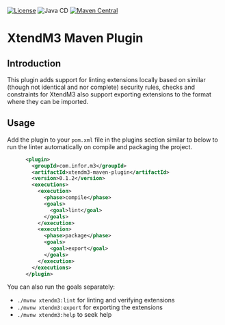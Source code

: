 [![License](https://img.shields.io/badge/License-Apache%202.0-blue.svg)](https://www.apache.org/licenses/LICENSE-2.0)
![Java CD](https://github.com/infor-cloud/xtendm3-maven-plugin/workflows/Java%20CD/badge.svg?event=push)
[![Maven Central](https://img.shields.io/maven-central/v/com.infor.m3/xtendm3-maven-plugin.svg?label=Maven%20Central)](https://search.maven.org/search?q=g:%22com.infor.m3%22%20AND%20a:%22xtendm3-maven-plugin%22)
# XtendM3 Maven Plugin

## Introduction
This plugin adds support for linting extensions locally based on similar (though not identical and nor complete) security 
rules, checks and constraints for XtendM3 also support exporting extensions to the format where they can be imported.

## Usage
Add the plugin to your `pom.xml` file in the plugins section similar to below to run the linter automatically on compile and packaging the project.
```xml
      <plugin>
        <groupId>com.infor.m3</groupId>
        <artifactId>xtendm3-maven-plugin</artifactId>
        <version>0.1.2</version>
        <executions>
          <execution>
            <phase>compile</phase>
            <goals>
              <goal>lint</goal>
            </goals>
          </execution>
          <execution>
            <phase>package</phase>
            <goals>
              <goal>export</goal>
            </goals>
          </execution>
        </executions>
      </plugin>
```

You can also run the goals separately:

* `./mvnw xtendm3:lint` for linting and verifying extensions
* `./mvnw xtendm3:export` for exporting the extensions
* `./mvnw xtendm3:help` to seek help
